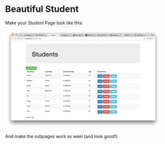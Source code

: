 # Beautiful Student

Make your Student Page look like this:

![SytudentsPage](./img/StudentsScreenShot.png)

And make the subpages work as weel (and look good!)